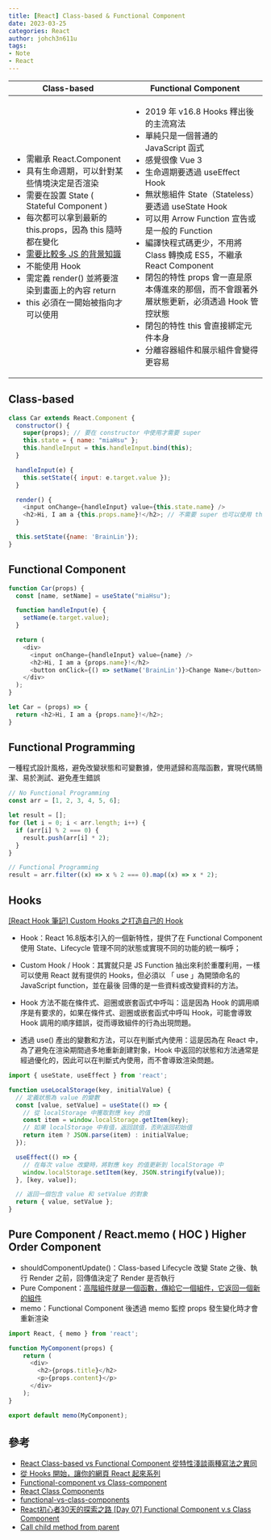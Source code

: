 ```yaml
---
title: [React] Class-based & Functional Component
date: 2023-03-25
categories: React
author: johch3n611u
tags:
- Note
- React
---
```


|Class-based|Functional Component|
|-------------|-------------|
|<ul><li>需繼承 React.Component</li><li>具有生命週期，可以針對某些情境決定是否渲染</li><li>需要在設置 State ( Stateful Component )</li><li>每次都可以拿到最新的 this.props，因為 this 隨時都在變化</li><li>[需要比較多 JS 的背景知識](/Javascript/LetYouRoughlyUnderstandJsBasics/)</li><li>不能使用 Hook</li><li>需定義 render() 並將要渲染到畫面上的內容 return</li><li>this 必須在一開始被指向才可以使用</li></ul>|<ul><li>2019 年 v16.8 Hooks 釋出後的主流寫法</li><li>單純只是一個普通的 JavaScript 函式</li><li>感覺很像 Vue 3</li><li>生命週期要透過 useEffect Hook</li><li>無狀態組件 State（Stateless）要透過 useState Hook</li><li>可以用 Arrow Function 宣告或是一般的 Function</li><li>編譯快程式碼更少，不用將 Class 轉換成 ES5，不繼承 React Component</li><li>閉包的特性 props 會一直是原本傳進來的那個，而不會跟著外層狀態更新，必須透過 Hook 管控狀態</li><li>閉包的特性 this 會直接綁定元件本身</li><li>分離容器組件和展示組件會變得更容易</li></ul>|

## Class-based

```js
class Car extends React.Component { 
  constructor() { 
    super(props); // 要在 constructor 中使用才需要 super
    this.state = { name: "miaHsu" };
    this.handleInput = this.handleInput.bind(this);
  }

  handleInput(e) {
    this.setState({ input: e.target.value });
  }

  render() {
    <input onChange={handleInput} value={this.state.name} />
    <h2>Hi, I am a {this.props.name}!</h2>; // 不需要 super 也可以使用 this.props
  }

  this.setState({name: 'BrainLin'});
}
```

## Functional Component

```js
function Car(props) {
  const [name, setName] = useState("miaHsu");

  function handleInput(e) {
    setName(e.target.value);
  }

  return (
    <div>
      <input onChange={handleInput} value={name} />
      <h2>Hi, I am a {props.name}!</h2>
      <button onClick={() => setName('BrainLin')}>Change Name</button>
    </div>
  );
}

let Car = (props) => {
  return <h2>Hi, I am a {props.name}!</h2>;
}
```

## Functional Programming

一種程式設計風格，避免改變狀態和可變數據，使用遞歸和高階函數，實現代碼簡潔、易於測試、避免產生錯誤

```js
// No Functional Programming
const arr = [1, 2, 3, 4, 5, 6];

let result = [];
for (let i = 0; i < arr.length; i++) {
  if (arr[i] % 2 === 0) {
    result.push(arr[i] * 2);
  }
}

// Functional Programming
result = arr.filter((x) => x % 2 === 0).map((x) => x * 2);
```

## Hooks

[[React Hook 筆記] Custom Hooks 之打造自己的 Hook](https://medium.com/hannah-lin/react-hook-%E7%AD%86%E8%A8%98-custom-hooks-%E4%B9%8B%E6%89%93%E9%80%A0%E8%87%AA%E5%B7%B1%E7%9A%84-hook-b046f6778f33)

* Hook：React 16.8版本引入的一個新特性，提供了在 Functional Component 使用 State、Lifecycle 管理不同的狀態或實現不同的功能的統一稱呼；
* Custom Hook / Hook：其實就只是 JS Function 抽出來利於重覆利用，一樣可以使用 React 就有提供的 Hooks，但必須以 「 use 」為開頭命名的 JavaScript function，並在最後 回傳的是一些資料或改變資料的方法。

* Hook 方法不能在條件式、迴圈或嵌套函式中呼叫：這是因為 Hook 的調用順序是有要求的，如果在條件式、迴圈或嵌套函式中呼叫 Hook，可能會導致 Hook 調用的順序錯誤，從而導致組件的行為出現問題。

* 透過 use() 產出的變數和方法，可以在判斷式內使用：這是因為在 React 中，為了避免在渲染期間過多地重新創建對象，Hook 中返回的狀態和方法通常是經過優化的，因此可以在判斷式內使用，而不會導致渲染問題。

```js
import { useState, useEffect } from 'react';

function useLocalStorage(key, initialValue) {
  // 定義狀態為 value 的變數
  const [value, setValue] = useState(() => {
    // 從 localStorage 中獲取對應 key 的值
    const item = window.localStorage.getItem(key);
    // 如果 localStorage 中有值，返回該值，否則返回初始值
    return item ? JSON.parse(item) : initialValue;
  });

  useEffect(() => {
    // 在每次 value 改變時，將對應 key 的值更新到 localStorage 中
    window.localStorage.setItem(key, JSON.stringify(value));
  }, [key, value]);

  // 返回一個包含 value 和 setValue 的對象
  return { value, setValue };
}
```

## Pure Component / React.memo ( HOC ) Higher Order Component 

* shouldComponentUpdate()：Class-based Lifecycle 改變 State 之後、執行 Render 之前，回傳值決定了 Render 是否執行
* Pure Component：[高階組件就是一個函數，傳給它一個組件，它返回一個新的組件](https://hackmd.io/@chrisHsiao/r1ZJu76DD)
* memo：Functional Component 後透過 memo 監控 props 發生變化時才會重新渲染

```js
import React, { memo } from 'react';

function MyComponent(props) {
    return (
      <div>
        <h2>{props.title}</h2>
        <p>{props.content}</p>
      </div>
    );
}

export default memo(MyComponent);
```

## 參考

* [React Class-based vs Functional Component 從特性淺談兩種寫法之異同](https://linyencheng.github.io/2020/02/02/react-component-class-based-vs-functional/)
* [從 Hooks 開始，讓你的網頁 React 起來系列](https://ithelp.ithome.com.tw/users/20103315/ironman/2668?sc=hot)
* [Functional-component vs Class-component](https://www.tpisoftware.com/tpu/articleDetails/2822)
* [React Class Components](https://www.w3schools.com/react/react_class.asp)
* [functional-vs-class-components](https://djoech.medium.com/functional-vs-class-components-in-react-231e3fbd7108)
* [React初心者30天的探索之路 [Day 07] Functional Component v.s Class Component](https://ithelp.ithome.com.tw/articles/10234746)
* [Call child method from parent](https://stackoverflow.com/questions/37949981/call-child-method-from-parent)